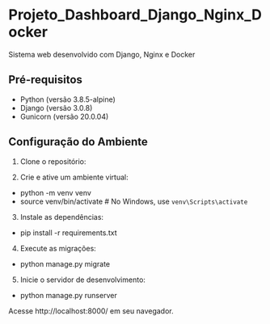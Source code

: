 # Projeto_Dashboard_Django_Nginx_Docker
 Sistema web desenvolvido com Django, Nginx e Docker

## Pré-requisitos

- Python (versão 3.8.5-alpine)
- Django (versão 3.0.8)
- Gunicorn (versão 20.0.04)

## Configuração do Ambiente

1. Clone o repositório:

2. Crie e ative um ambiente virtual:
- python -m venv venv
- source venv/bin/activate  # No Windows, use `venv\Scripts\activate`

3. Instale as dependências:
- pip install -r requirements.txt

4. Execute as migrações:
- python manage.py migrate

5. Inicie o servidor de desenvolvimento:
- python manage.py runserver

Acesse http://localhost:8000/ em seu navegador.

